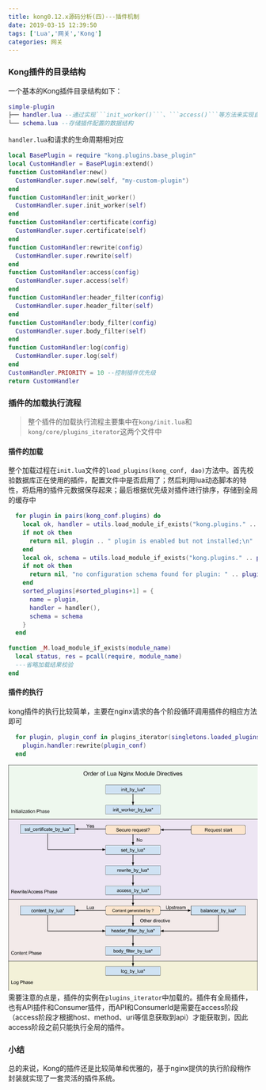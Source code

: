 ```yaml
---
title: kong0.12.x源码分析(四)---插件机制
date: 2019-03-15 12:39:50
tags: ['Lua','网关','Kong']
categories: 网关
---
```


### Kong插件的目录结构
一个基本的Kong插件目录结构如下：
```lua
simple-plugin
├── handler.lua --通过实现```init_worker()```、```access()```等方法来实现自己的功能
└── schema.lua --存储插件配置的数据结构
```
```handler.lua```和请求的生命周期相对应
```lua
local BasePlugin = require "kong.plugins.base_plugin"
local CustomHandler = BasePlugin:extend()
function CustomHandler:new()
  CustomHandler.super.new(self, "my-custom-plugin")
end
function CustomHandler:init_worker()
  CustomHandler.super.init_worker(self)
end
function CustomHandler:certificate(config)
  CustomHandler.super.certificate(self)
end
function CustomHandler:rewrite(config)
  CustomHandler.super.rewrite(self)
end
function CustomHandler:access(config)
  CustomHandler.super.access(self)
end
function CustomHandler:header_filter(config)
  CustomHandler.super.header_filter(self)
end
function CustomHandler:body_filter(config)
  CustomHandler.super.body_filter(self)
end
function CustomHandler:log(config)
  CustomHandler.super.log(self)
end
CustomHandler.PRIORITY = 10 --控制插件优先级
return CustomHandler
```

### 插件的加载执行流程
> 整个插件的加载执行流程主要集中在```kong/init.lua```和```kong/core/plugins_iterator```这两个文件中

#### 插件的加载
整个加载过程在```init.lua```文件的```load_plugins(kong_conf, dao)```方法中。首先校验数据库正在使用的插件，配置文件中是否启用了；然后利用lua动态脚本的特性，将启用的插件元数据保存起来；最后根据优先级对插件进行排序，存储到全局的缓存中
```lua
  for plugin in pairs(kong_conf.plugins) do
    local ok, handler = utils.load_module_if_exists("kong.plugins." .. plugin .. ".handler")
    if not ok then
      return nil, plugin .. " plugin is enabled but not installed;\n" .. handler
    end
    local ok, schema = utils.load_module_if_exists("kong.plugins." .. plugin .. ".schema")
    if not ok then
      return nil, "no configuration schema found for plugin: " .. plugin
    end
    sorted_plugins[#sorted_plugins+1] = {
      name = plugin,
      handler = handler(),
      schema = schema
    }
  end
```
```lua
function _M.load_module_if_exists(module_name)
  local status, res = pcall(require, module_name)
  ---省略加载结果校验
end
```

#### 插件的执行
kong插件的执行比较简单，主要在nginx请求的各个阶段循环调用插件的相应方法即可
```lua
  for plugin, plugin_conf in plugins_iterator(singletons.loaded_plugins, true) do
    plugin.handler:rewrite(plugin_conf)
  end
```
![nginx指令顺寻](/images/2019031501.png)
需要注意的点是，插件的实例在```plugins_iterator```中加载的。插件有全局插件，也有API插件和Consumer插件，而API和ConsumerId是需要在access阶段（access阶段才根据host、method、uri等信息获取到api）才能获取到，因此access阶段之前只能执行全局的插件。

### 小结
总的来说，Kong的插件还是比较简单和优雅的，基于nginx提供的执行阶段稍作封装就实现了一套灵活的插件系统。

